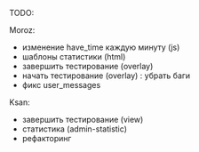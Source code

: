 TODO:

Moroz:
- изменение have_time каждую минуту (js)
- шаблоны статистики (html)
- завершить тестирование (overlay)
- начать тестирование (overlay) : убрать баги
- фикс user_messages

Ksan:
- завершить тестирование (view)
- статистика (admin-statistic)
- рефакторинг
